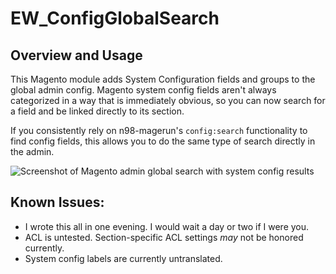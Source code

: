 # EW_ConfigGlobalSearch

## Overview and Usage

This Magento module adds System Configuration fields and groups to the global admin config.
Magento system config fields aren't always categorized in a way that is immediately obvious, so you can now
search for a field and be linked directly to its section.

If you consistently rely on n98-magerun's `config:search` functionality to find config fields, this allows you 
to do the same type of search directly in the admin.

![Screenshot of Magento admin global search with system config results](https://ericwie.se/assets/img/work/magento-configglobalsearch.png)


## Known Issues:

- I wrote this all in one evening. I would wait a day or two if I were you.
- ACL is untested. Section-specific ACL settings *may* not be honored currently.
- System config labels are currently untranslated.